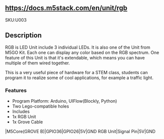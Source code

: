 ## https://docs.m5stack.com/en/unit/rgb
SKU:U003


## Description
RGB is LED Unit include 3 individual LEDs. It is also one of the Unit from M5GO Kit. Each one can display any color based on the RGB spectrum. One feature of this Unit is that it's extendable, which means you can have multiple of them wired together.

This is a very useful piece of hardware for a STEM class, students can program it to realize some of cool applications, for example a traffic light.

### Features
* Program Platform: Arduino, UIFlow(Blockly, Python)
* Two Lego-compatible holes
* Includes
* 1x RGB Unit
* 1x Grove Cable


|M5Core(GROVE B)|GPIO36|GPIO26|5V|GND
RGB Unit|Signal Pin|5V|GND